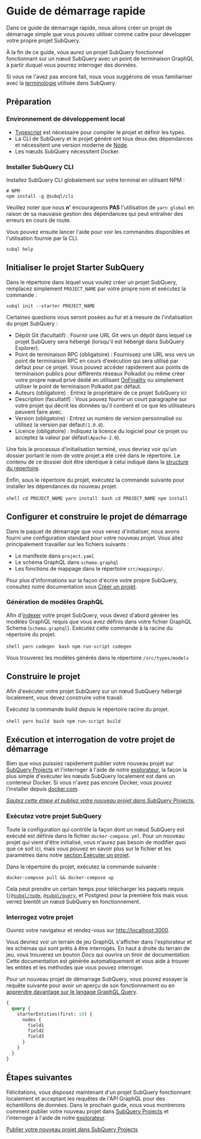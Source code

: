 # Guide de démarrage rapide

Dans ce guide de démarrage rapide, nous allons créer un projet de démarrage simple que vous pouvez utiliser comme cadre pour développer votre propre projet SubQuery.

À la fin de ce guide, vous aurez un projet SubQuery fonctionnel fonctionnant sur un nœud SubQuery avec un point de terminaison GraphQL à partir duquel vous pourrez interroger des données.

Si vous ne l'avez pas encore fait, nous vous suggérons de vous familiariser avec la [terminologie](../#terminology) utilisée dans SubQuery.

## Préparation

### Environnement de développement local

- [Typescript](https://www.typescriptlang.org/) est nécessaire pour compiler le projet et définir les types.
- La CLI de SubQuery et le projet généré ont tous deux des dépendances et nécessitent une version moderne de [Node](https://nodejs.org/en/).
- Les nœuds SubQuery nécessitent Docker.

### Installer SubQuery CLI

Installez SubQuery CLI globalement sur votre terminal en utilisant NPM :

```shell
# NPM
npm install -g @subql/cli
```

Veuillez noter que nous **n'** encourageons **PAS** l'utilisation de `yarn global` en raison de sa mauvaise gestion des dépendances qui peut entraîner des erreurs en cours de route.

Vous pouvez ensuite lancer l'aide pour voir les commandes disponibles et l'utilisation fournie par la CLI.

```shell
subql help
```

## Initialiser le projet Starter SubQuery

Dans le répertoire dans lequel vous voulez créer un projet SubQuery, remplacez simplement `PROJECT_NAME` par votre propre nom et exécutez la commande :

```shell
subql init --starter PROJECT_NAME
```

Certaines questions vous seront posées au fur et à mesure de l'initalisation du projet SubQuery :

- Dépôt Git (facultatif) : Fournir une URL Git vers un dépôt dans lequel ce projet SubQuery sera hébergé (lorsqu'il est hébergé dans SubQuery Explorer).
- Point de terminaison RPC (obligatoire) : Fournissez une URL wss vers un point de terminaison RPC en cours d'exécution qui sera utilisé par défaut pour ce projet. Vous pouvez accéder rapidement aux points de terminaison publics pour différents réseaux Polkadot ou même créer votre propre nœud privé dédié en utilisant [OnFinality](https://app.onfinality.io) ou simplement utiliser le point de terminaison Polkadot par défaut.
- Auteurs (obligatoire) : Entrez le propriétaire de ce projet SubQuery ici
- Description (facultatif) : Vous pouvez fournir un court paragraphe sur votre projet qui décrit les données qu'il contient et ce que les utilisateurs peuvent faire avec.
- Version (obligatoire) : Entrez un numéro de version personnalisé ou utilisez la version par défaut`(1.0.0`).
- Licence (obligatoire) : Indiquez la licence du logiciel pour ce projet ou acceptez la valeur par défaut`(Apache-2.0`).

Une fois le processus d'initialisation terminé, vous devriez voir qu'un dossier portant le nom de votre projet a été créé dans le répertoire. Le contenu de ce dossier doit être identique à celui indiqué dans la [structure du répertoire](../create/introduction.md#directory-structure).

Enfin, sous le répertoire du projet, exécutez la commande suivante pour installer les dépendances du nouveau projet.

<CodeGroup> <CodeGroupItem title="YARN" active> ```shell cd PROJECT_NAME yarn install ``` </CodeGroupItem>
<CodeGroupItem title="NPM"> ```bash cd PROJECT_NAME npm install ``` </CodeGroupItem> </CodeGroup>

## Configurer et construire le projet de démarrage

Dans le paquet de démarrage que vous venez d'initialiser, nous avons fourni une configuration standard pour votre nouveau projet. Vous allez principalement travailler sur les fichiers suivants :

- Le manifeste dans `project.yaml`
- Le schéma GraphQL dans `schema.graphql`
- Les fonctions de mappage dans le répertoire `src/mappings/`.

Pour plus d'informations sur la façon d'écrire votre propre SubQuery, consultez notre documentation sous [Créer un projet](../create/introduction.md).

### Génération de modèles GraphQL

Afin d'[indexer](../run/run.md) votre projet SubQuery, vous devez d'abord générer les modèles GraphQL requis que vous avez définis dans votre fichier GraphQL Schema (`schema.graphql`). Exécutez cette commande à la racine du répertoire du projet.

<CodeGroup> <CodeGroupItem title="YARN" active> ```shell yarn codegen ``` </CodeGroupItem>
<CodeGroupItem title="NPM"> ```bash npm run-script codegen ``` </CodeGroupItem> </CodeGroup>

Vous trouverez les modèles générés dans le répertoire `/src/types/models`

## Construire le projet

Afin d'exécuter votre projet SubQuery sur un nœud SubQuery hébergé localement, vous devez construire votre travail.

Exécutez la commande build depuis le répertoire racine du projet.

<CodeGroup> <CodeGroupItem title="YARN" active> ```shell yarn build ``` </CodeGroupItem>
<CodeGroupItem title="NPM"> ```bash npm run-script build ``` </CodeGroupItem> </CodeGroup>

## Exécution et interrogation de votre projet de démarrage

Bien que vous puissiez rapidement publier votre nouveau projet sur [SubQuery Projects](https://project.subquery.network) et l'interroger à l'aide de notre [explorateur](https://explorer.subquery.network), la façon la plus simple d'exécuter les nœuds SubQuery localement est dans un conteneur Docker. Si vous n'avez pas encore Docker, vous pouvez l'installer depuis [docker.com](https://docs.docker.com/get-docker/).

[_Sautez cette étape et publiez votre nouveau projet dans SubQuery Projects._](../publish/publish.md)

### Exécutez votre projet SubQuery

Toute la configuration qui contrôle la façon dont un nœud SubQuery est exécuté est définie dans le fichier `docker-compose.yml`. Pour un nouveau projet qui vient d'être initialisé, vous n'aurez pas besoin de modifier quoi que ce soit ici, mais vous pouvez en savoir plus sur le fichier et les paramètres dans notre [section Exécuter un projet](../run/run.md).

Dans le répertoire du projet, exécutez la commande suivante :

```shell
docker-compose pull && docker-compose up
```

Cela peut prendre un certain temps pour télécharger les paquets requis ([`(@subql/node`](https://www.npmjs.com/package/@subql/node), [`@subql/query`](https://www.npmjs.com/package/@subql/query), et Postgres) pour la première fois mais vous verrez bientôt un nœud SubQuery en fonctionnement.

### Interrogez votre projet

Ouvrez votre navigateur et rendez-vous sur [http://localhost:3000](http://localhost:3000).

Vous devriez voir un terrain de jeu GraphQL s'afficher dans l'explorateur et les schémas qui sont prêts à être interrogés. En haut à droite du terrain de jeu, vous trouverez un bouton _Docs_ qui ouvrira un tiroir de documentation. Cette documentation est générée automatiquement et vous aide à trouver les entités et les méthodes que vous pouvez interroger.

Pour un nouveau projet de démarrage SubQuery, vous pouvez essayer la requête suivante pour avoir un aperçu de son fonctionnement ou en [apprendre davantage sur le langage GraphQL Query](../query/graphql.md).

```graphql
{
  query {
    starterEntities(first: 10) {
      nodes {
        field1
        field2
        field3
      }
    }
  }
}
```

## Étapes suivantes

Félicitations, vous disposez maintenant d'un projet SubQuery fonctionnant localement et acceptant les requêtes de l'API GraphQL pour des échantillons de données. Dans le prochain guide, nous vous montrerons comment publier votre nouveau projet dans [SubQuery Projects](https://project.subquery.network) et l'interroger à l'aide de notre [explorateur](https://explorer.subquery.network).

[Publier votre nouveau projet dans SubQuery Projects](../publish/publish.md)
